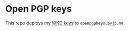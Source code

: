 # Open PGP keys

This repo deploys my [WKD keys](https://wiki.gnupg.org/WKD) to `openpgpkeys.byjp.me`.
